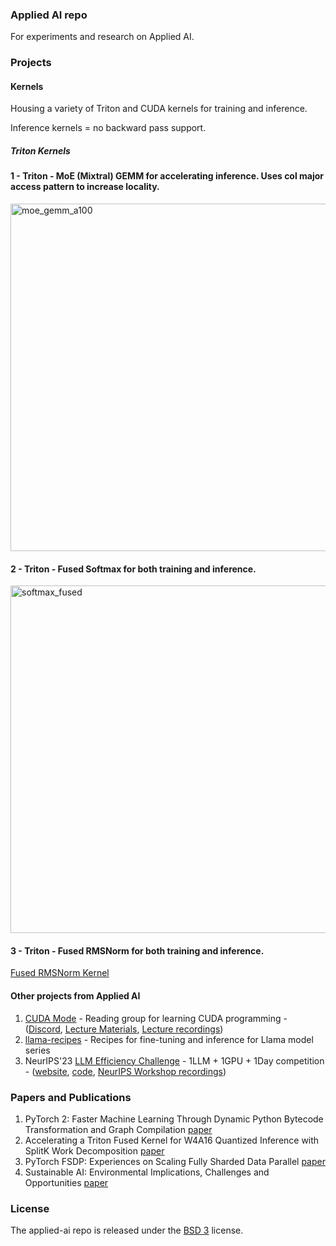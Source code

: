 
### Applied AI repo
For experiments and research on Applied AI.

### Projects

#### Kernels

Housing a variety of Triton and CUDA kernels for training and inference.

Inference kernels = no backward pass support.

##### Triton Kernels

#### 1 - Triton - MoE (Mixtral) GEMM for accelerating inference. Uses col major access pattern to increase locality.

<img width="556" alt="moe_gemm_a100" src="https://github.com/pytorch-labs/applied-ai/assets/46302957/9eece843-b5e1-4250-a98a-3ae79dff1bc3">


#### 2 - Triton - Fused Softmax for both training and inference.

<img width="556" alt="softmax_fused" src="https://github.com/pytorch-labs/applied-ai/assets/46302957/de11686b-4c17-4696-857a-4f56488d6df3">

#### 3 - Triton - Fused RMSNorm for both training and inference. 
[Fused RMSNorm Kernel](https://github.com/pytorch-labs/applied-ai/blob/main/kernels/triton/training/rms_norm/fused_rms_norm.py)

#### Other projects from Applied AI

1. [CUDA Mode](https://github.com/cuda-mode) - Reading group for learning CUDA programming - ([Discord](https://discord.gg/cudamode), [Lecture Materials](https://github.com/cuda-mode/lectures), [Lecture recordings](https://www.youtube.com/@CUDAMODE))
2. [llama-recipes](https://github.com/meta-llama/llama-recipes) - Recipes for fine-tuning and inference for Llama model series
3. NeurIPS'23 [LLM Efficiency Challenge](https://llm-efficiency-challenge.github.io/) - 1LLM + 1GPU + 1Day competition - ([website](https://llm-efficiency-challenge.github.io/), [code](https://github.com/llm-efficiency-challenge), [NeurIPS Workshop recordings](https://neurips.cc/virtual/2023/competition/66594))

### Papers and Publications

1. PyTorch 2: Faster Machine Learning Through Dynamic Python Bytecode Transformation and Graph Compilation [paper](https://pytorch.org/assets/pytorch2-2.pdf)
2. Accelerating a Triton Fused Kernel for W4A16 Quantized Inference with SplitK Work Decomposition [paper](https://ai.meta.com/research/publications/accelerating-a-triton-fused-kernel-for-w4a16-quantized-inference-with-splitk-work-decomposition/)
3. PyTorch FSDP: Experiences on Scaling Fully Sharded Data Parallel [paper](https://arxiv.org/abs/2304.11277)
4. Sustainable AI: Environmental Implications, Challenges and Opportunities [paper](https://arxiv.org/abs/2111.00364)



### License
The applied-ai repo is released under the [BSD 3](LICENSE) license.
